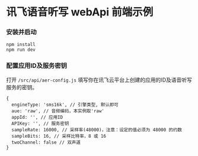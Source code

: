 
# 讯飞语音听写 webApi 前端示例

### 安装并启动
```
npm install
npm run dev
```

### 配置应用ID及服务密钥

打开 `/src/api/aer-config.js` 填写你在讯飞云平台上创建的应用的ID及语音听写服务的密钥。
```
{
  engineType: 'sms16k', // 引擎类型, 默认即可
  aue: 'raw', // 音频编码，本实例取'raw'
  appId: '', // 应用ID
  APIKey: '', // 服务密钥
  sampleRate: 16000, // 采样率(48000)，注意：设定的值必须为 48000 的约数
  sampleBits: 16, // 采样比特率，8 或 16
  twoChannel: false // 双声道
}
```

